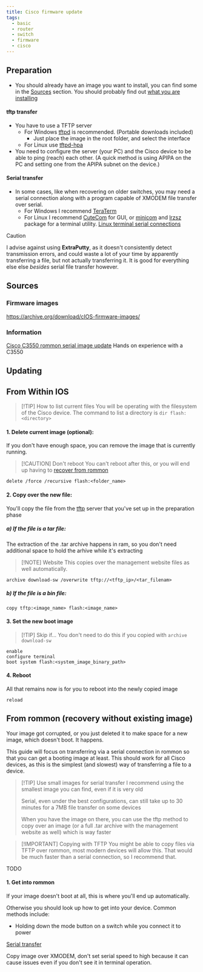 ```yaml
---
title: Cisco firmware update
tags:
  - basic
  - router
  - switch
  - firmware
  - cisco
---
```

## Preparation

- You should already have an image you want to install, you can find some in the [Sources](#Sources) section. You should probably find out [what you are installing](Firmware%20types.md) 

#### tftp transfer
- You have to use a TFTP server
	- For Windows [tftpd](https://bitbucket.org/phjounin/tftpd64/downloads/) is recommended. (Portable downloads included)
		- Just place the image in the root folder, and select the interface
	- For Linux use [tftpd-hpa](https://www.baeldung.com/linux/tftp-server-install-configure-test)
- You need to configure the server (your PC) and the Cisco device to be able to ping (reach) each other. (A quick method is using APIPA on the PC and setting one from the APIPA subnet on the device.)
#### Serial transfer
- In some cases, like when recovering on older switches, you may need a serial connection along with a program capable of XMODEM file transfer over serial.
	- For Windows I recommend [TeraTerm](https://teratermproject.github.io/index-en.html)
	- For Linux I recommend [CuteCom](https://cutecom.sourceforge.net/) for GUI, or [minicom](https://www.man7.org/linux/man-pages/man1/minicom.1.html) and [lrzsz](https://ohse.de/uwe/software/lrzsz.html) package for a terminal utility. [Linux terminal serial connections](../../Linux/-%20Commands/Command%20compendium.md#Serial%20connections)

> [!CAUTION]  
> I advise against using **ExtraPutty**, as it doesn't consistently detect transmission errors, and could waste a lot of your time by apparently transferring a file, but not actually transferring it.
> It is good for everything else else *besides* serial file transfer however.

Sources
---
### Firmware images
https://archive.org/download/cIOS-firmware-images/

### Information
[Cisco C3550 rommon serial image update](https://www.cisco.com/c/en/us/support/docs/switches/catalyst-3550-series-switches/41541-190.html)
Hands on experience with a C3550

## Updating

From Within IOS
---

> [!TIP]  How to list current files
> You will be operating with the filesystem of the Cisco device. The command to list a directory is
> `dir flash:<directory>`
#### 1. Delete current image (optional):

If you don't have enough space, you can remove the image that is currently running.

> [!CAUTION] Don't reboot
> You can't reboot after this, or you will end up having to [recover from rommon](#From%20rommon%20(recovery%20without%20existing%20image))

```IOS
delete /force /recursive flash:<folder_name>
```


#### 2. Copy over the new file:

You'll copy the file from the [tftp](#tftp%20transfer) server that you've set up in the preparation phase
##### a) If the file is a tar file:

 The extraction of the .tar archive happens in ram, so you don't need additional space to hold the arhive while it's extracting

> [!NOTE] Website
> This copies over the management website files as well automatically.

 
```IOS
archive download-sw /overwrite tftp://<tftp_ip>/<tar_filenam>
```
##### b) If the file is a bin file:
```IOS
copy tftp:<image_name> flash:<image_name>
```

#### 3. Set the new boot image

> [!TIP]  Skip if...
> You don't need to do this if you copied with `archive download-sw`

```
enable
configure terminal
boot system flash:<system_image_binary_path>
```

#### 4. Reboot

All that remains now is for you to reboot into the newly copied image

```IOS
reload
```

From rommon (recovery without existing image)
---
Your image got corrupted, or you just deleted it to make space for a new image, which doesn't boot. It happens.

This guide will focus on transferring via a serial connection in rommon so that you can get a booting image at least. This should work for all Cisco devices, as this is the simplest (and slowest) way of transferring a file to a device.

> [!TIP] Use small images for serial transfer
> I recommend using the smallest image you can find, even if it is very old
> 
> Serial, even under the best configurations, can still take up to 30 minutes for a 7MB file transfer on some devices
> 
> When you have the image on there, you can use the tftp method to copy over an image (or a full .tar archive with the management website as well) which is way faster

> [!IMPORTANT]  Copying with TFTP
> You might be able to copy files via TFTP over rommon, most modern devices will allow this. That would be much faster than a serial connection, so I recommend that.

TODO

#### 1. Get into rommon

If your image doesn't boot at all, this is where you'll end up automatically.

Otherwise you should look up how to get into your device. Common methods include:
- Holding down the mode button on a switch while you connect it to power

[Serial transfer](#Serial%20transfer)



Copy image over XMODEM, don't set serial speed to high because it can cause issues even if you don't see it in terminal operation.

